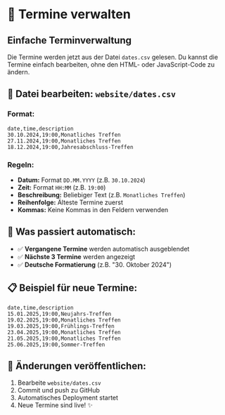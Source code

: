 # 📅 Termine verwalten

## Einfache Terminverwaltung

Die Termine werden jetzt aus der Datei `dates.csv` gelesen. Du kannst die Termine einfach bearbeiten, ohne den HTML- oder JavaScript-Code zu ändern.

## 📝 Datei bearbeiten: `website/dates.csv`

### Format:
```csv
date,time,description
30.10.2024,19:00,Monatliches Treffen
27.11.2024,19:00,Monatliches Treffen
18.12.2024,19:00,Jahresabschluss-Treffen
```

### Regeln:
- **Datum:** Format `DD.MM.YYYY` (z.B. `30.10.2024`)
- **Zeit:** Format `HH:MM` (z.B. `19:00`)
- **Beschreibung:** Beliebiger Text (z.B. `Monatliches Treffen`)
- **Reihenfolge:** Älteste Termine zuerst
- **Kommas:** Keine Kommas in den Feldern verwenden

## 🔄 Was passiert automatisch:

- ✅ **Vergangene Termine** werden automatisch ausgeblendet
- ✅ **Nächste 3 Termine** werden angezeigt
- ✅ **Deutsche Formatierung** (z.B. "30. Oktober 2024")

## 📋 Beispiel für neue Termine:

```csv
date,time,description
15.01.2025,19:00,Neujahrs-Treffen
19.02.2025,19:00,Monatliches Treffen
19.03.2025,19:00,Frühlings-Treffen
23.04.2025,19:00,Monatliches Treffen
21.05.2025,19:00,Monatliches Treffen
25.06.2025,19:00,Sommer-Treffen
```

## 🚀 Änderungen veröffentlichen:

1. Bearbeite `website/dates.csv`
2. Commit und push zu GitHub
3. Automatisches Deployment startet
4. Neue Termine sind live! ✨